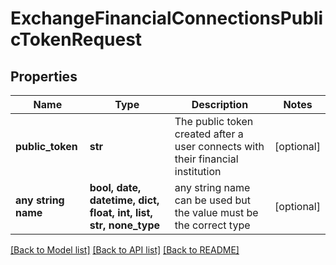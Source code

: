 # ExchangeFinancialConnectionsPublicTokenRequest


## Properties
Name | Type | Description | Notes
------------ | ------------- | ------------- | -------------
**public_token** | **str** | The public token created after a user connects with their financial institution | [optional] 
**any string name** | **bool, date, datetime, dict, float, int, list, str, none_type** | any string name can be used but the value must be the correct type | [optional]

[[Back to Model list]](../README.md#documentation-for-models) [[Back to API list]](../README.md#documentation-for-api-endpoints) [[Back to README]](../README.md)


